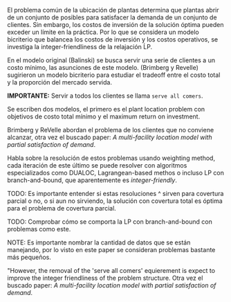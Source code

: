 El problema común de la ubicación de plantas determina que plantas abrir de un conjunto de posibles para satisfacer la demanda de un conjunto de clientes. Sin embargo, los costos de inversión de la solución óptima pueden exceder un límite en la práctica. Por lo que se considera un modelo bicriterio que balancea los costos de inversión y los costos operativos, se investiga la integer-friendliness de la relajación ĹP.

En el modelo original (Balinski) se busca servir una serie de clientes a un costo mínimo, las asunciones de este modelo. (Brimberg y Revelle) sugirieron un modelo bicriterio para estudiar el tradeoff entre el costo total y la proporción del mercado servida.

**IMPORTANTE:** Servir a todos los clientes se llama `serve all comers`.

Se escriben dos modelos, el primero es el plant location problem con objetivos de costo total mínimo y el maximum return on investment.

Brimberg y ReVelle abordan el problema de los clientes que no conviene alcanzar, otra vez el buscado paper: _A multi-facility location model with partial satisfaction of demand_.

Habla sobre la resolución de estos problemas usando weighting method, cada iteración de este último se puede resolver con algoritmos especializados como DUALOC, Lagrangean-based methos o incluso LP con branch-and-bound, que aparentemente es *integer-friendly*.

TODO: Es importante entender si estas resoluciones ^ sirven para covertura parcial o no, o si aun no sirviendo, la solución con covertura total es óptima para el problema de covertura parcial.

TODO: Comprobar cómo se comporta la LP con branch-and-bound con problemas como este.

NOTE: Es importante nombrar la cantidad de datos que se están manejando, por lo visto en este paper se consideran problemas bastante más pequeños.

"However, the removal of the 'serve all comers' equierement is expect to improve the integer friendliness of the problem structure. Otra vez el buscado paper: _A multi-facility location model with partial satisfaction of demand_.
